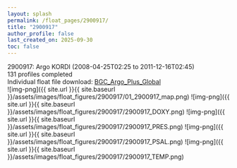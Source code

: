 ```yaml
---
layout: splash
permalink: /float_pages/2900917/
title: "2900917"
author_profile: false
last_created_on: 2025-09-30
toc: false
---
```

 
2900917: Argo KORDI (2008-04-25T02:25 to 2011-12-16T02:45)\
131 profiles completed\
Individual float file download: [BGC_Argo_Plus_Global](https://ftp.soest.hawaii.edu/bgc_argo_plus/Individual_Floats/outliers_removed/2900917_Sprof_processed.nc)\
![img-png]({{ site.url }}{{ site.baseurl }}/assets/images/float_figures/2900917/01_2900917_map.png)
![img-png]({{ site.url }}{{ site.baseurl }}/assets/images/float_figures/2900917/2900917_DOXY.png)
![img-png]({{ site.url }}{{ site.baseurl }}/assets/images/float_figures/2900917/2900917_PRES.png)
![img-png]({{ site.url }}{{ site.baseurl }}/assets/images/float_figures/2900917/2900917_PSAL.png)
![img-png]({{ site.url }}{{ site.baseurl }}/assets/images/float_figures/2900917/2900917_TEMP.png)

